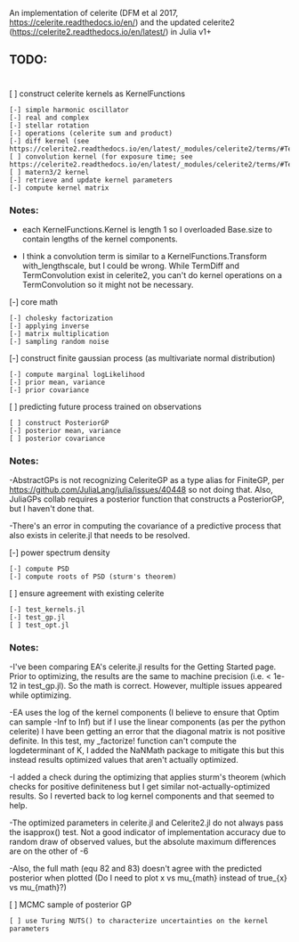 An implementation of celerite (DFM et al 2017, https://celerite.readthedocs.io/en/) and the updated celerite2 (https://celerite2.readthedocs.io/en/latest/) in Julia v1+

## TODO:
#
[ ] construct celerite kernels as KernelFunctions

	[-] simple harmonic oscillator
	[-] real and complex
	[-] stellar rotation 
	[-] operations (celerite sum and product)
	[-] diff kernel (see https://celerite2.readthedocs.io/en/latest/_modules/celerite2/terms/#TermDiff)
	[ ] convolution kernel (for exposure time; see https://celerite2.readthedocs.io/en/latest/_modules/celerite2/terms/#TermConvolution) 
	[ ] matern3/2 kernel
	[-] retrieve and update kernel parameters
	[-] compute kernel matrix

### Notes: 	
- each KernelFunctions.Kernel is length 1 so I overloaded Base.size to contain lengths of the kernel components.

- I think a convolution term is similar to a KernelFunctions.Transform with_lengthscale, but I could be wrong. While TermDiff and TermConvolution exist in celerite2, you can't do kernel operations on a TermConvolution so it might not be necessary. 

[-] core math 

	[-] cholesky factorization
	[-] applying inverse
	[-] matrix multiplication
	[-] sampling random noise 
[-] construct finite gaussian process (as multivariate normal distribution)

	[-] compute marginal logLikelihood
	[-] prior mean, variance
	[-] prior covariance
[ ] predicting future process trained on observations 

	[ ] construct PosteriorGP
	[-] posterior mean, variance
	[ ] posterior covariance
### Notes: 
-AbstractGPs is not recognizing CeleriteGP as a type alias for FiniteGP, per https://github.com/JuliaLang/julia/issues/40448 so not doing that. Also, JuliaGPs collab requires a posterior function that constructs a PosteriorGP, but I haven't done that. 

-There's an error in computing the covariance of a predictive process that also exists in celerite.jl that needs to be resolved.

[-] power spectrum density 

	[-] compute PSD
	[-] compute roots of PSD (sturm's theorem)

[ ] ensure agreement with existing celerite

	[-] test_kernels.jl  
	[-] test_gp.jl
	[ ] test_opt.jl

### Notes: 
-I've been comparing EA's celerite.jl results for the Getting Started page.
	Prior to optimizing, the results are the same to machine precision (i.e. < 1e-12 in test_gp.jl). So the math is correct. However, multiple issues appeared while optimizing.
		
-EA uses the log of the kernel components (I believe to ensure that Optim can sample -Inf to Inf) but if I use the linear components (as per the python celerite) I have been getting an error that the diagonal matrix is not positive definite. In this test, my _factorize! function can't compute the logdeterminant of K, I added the NaNMath package to mitigate this but this instead results optimized values that aren't actually optimized.
		
-I added a check during the optimizing that applies sturm's theorem (which checks for positive definiteness but I get similar not-actually-optimized results. So I reverted back to log kernel components and that seemed to help.
		
-The optimized parameters in celerite.jl and Celerite2.jl do not always pass the isapprox() test. Not a good indicator of implementation accuracy due to random draw of observed values, but the absolute maximum differences are on the other of -6
		
-Also, the full math (equ 82 and 83) doesn't agree with the predicted posterior when plotted (Do I need to plot x vs mu_{math} instead of true_{x} vs mu_{math}?)

[ ] MCMC sample of posterior GP

	[ ] use Turing NUTS() to characterize uncertainties on the kernel parameters
